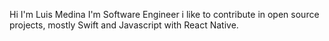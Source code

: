 Hi I'm Luis Medina I'm Software Engineer i like to contribute in open source projects, mostly Swift and Javascript with React Native.
